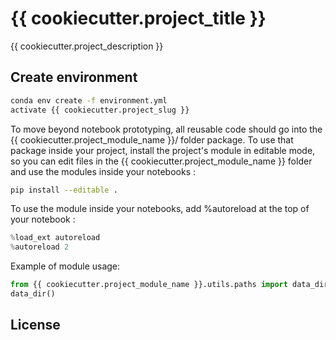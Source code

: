 # {{ cookiecutter.project_title }}

{{ cookiecutter.project_description }}

## Create environment

```bash
conda env create -f environment.yml
activate {{ cookiecutter.project_slug }}
```

To move beyond notebook prototyping, all reusable code should go into the {{ cookiecutter.project_module_name }}/ folder package. To use that package inside your project, install the project's module in editable mode, so you can edit files in the {{ cookiecutter.project_module_name }} folder and use the modules inside your notebooks :

```bash
pip install --editable .
```

To use the module inside your notebooks, add %autoreload at the top of your notebook :

```python
%load_ext autoreload
%autoreload 2
```

Example of module usage:

```python
from {{ cookiecutter.project_module_name }}.utils.paths import data_dir
data_dir()
```

## License
